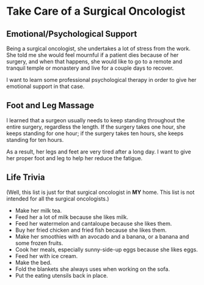 # Take Care of a Surgical Oncologist

## Emotional/Psychological Support

Being a surgical oncologist, she undertakes a lot of stress from the work. She told me she would feel mournful if a patient dies because of her surgery, and when that happens, she would like to go to a remote and tranquil temple or monastery and live for a couple days to recover.

I want to learn some professional psychological therapy in order to give her emotional support in that case.

## Foot and Leg Massage

I learned that a surgeon usually needs to keep standing throughout the entire surgery, regardless the length. If the surgery takes one hour, she keeps standing for one hour; if the surgery takes ten hours, she keeps standing for ten hours.

As a result, her legs and feet are very tired after a long day. I want to give her proper foot and leg to help her reduce the fatigue.

## Life Trivia

(Well, this list is just for that surgical oncologist in **MY** home. This list is not intended for all the surgical oncologists.)

- Make her milk tea.
- Feed her a lot of milk because she likes milk.
- Feed her watermelon and cantaloupe because she likes them.
- Buy her fried chicken and fried fish because she likes them.
- Make her smoothies with an avocado and a banana, or a banana and some frozen fruits.
- Cook her meals, especially sunny-side-up eggs because she likes eggs.
- Feed her with ice cream.
- Make the bed.
- Fold the blankets she always uses when working on the sofa.
- Put the eating utensils back in place.
